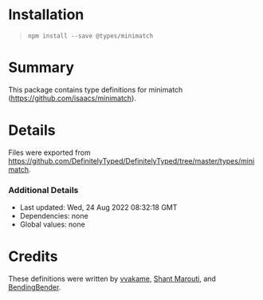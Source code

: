 # Installation
> `npm install --save @types/minimatch`

# Summary
This package contains type definitions for minimatch (https://github.com/isaacs/minimatch).

# Details
Files were exported from https://github.com/DefinitelyTyped/DefinitelyTyped/tree/master/types/minimatch.

### Additional Details
 * Last updated: Wed, 24 Aug 2022 08:32:18 GMT
 * Dependencies: none
 * Global values: none

# Credits
These definitions were written by [vvakame](https://github.com/vvakame), [Shant Marouti](https://github.com/shantmarouti), and [BendingBender](https://github.com/BendingBender).
